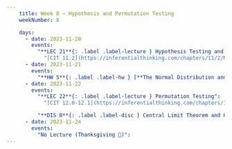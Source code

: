 ```yaml
---
    title: Week 8 – Hypothesis and Permutation Testing
    weekNumber: 8

    days:
      - date: 2023-11-20
        events: 
          "**LEC 21**{: .label .label-lecture } Hypothesis Testing and TVD":
            "[CIT 11.2](https://inferentialthinking.com/chapters/11/2/Multiple_Categories.html), [11.4](https://inferentialthinking.com/chapters/11/4/Error_Probabilities.html)"
      - date: 2023-11-21
        events:
          "**HW 5**{: .label .label-hw } [**The Normal Distribution and the Central Limit Theorem**](http://datahub.ucsd.edu/user-redirect/git-sync?repo=https://github.com/dsc-courses/dsc10-2023-fa&subPath=homeworks/hw05/hw05.ipynb)":
      - date: 2023-11-22
        events:
          "**LEC 22**{: .label .label-lecture } Permutation Testing":
            "[CIT 12.0-12.1](https://inferentialthinking.com/chapters/12/Comparing_Two_Samples.html)"

          "**DIS 8**{: .label .label-disc } Central Limit Theorem and Hypothesis Testing":    
      - date: 2023-11-24
        events:
          "No Lecture (Thanksgiving 🦃)":
---
```

